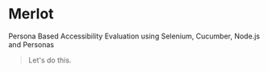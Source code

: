 Merlot
======

Persona Based Accessibility Evaluation using Selenium, Cucumber, Node.js and Personas


> Let's do this.